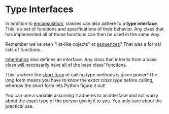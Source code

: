 # Type Interfaces

In addition to [encapsulation](/notes/py-classes-encapsulation.md), classes can also adhere to a **type interface**.
This is a set of functions and specifications of their behavior.
Any class that has implemented all of those functions can then be used in the same way.

Remember we've seen "list-like objects" or [sequences](https://docs.python.org/3/library/stdtypes.html#common-sequence-operations)?
That was a formal lists of functions.

[Inheritance](/notes/py-classes-inheritance-basic.md) also defines an interface.
Any class that inherits from a base class will necessarily have all of the base class' functions.

This is where the [short form](/notes/py-type-methods-calling.md) of calling type methods is given power!
The long form means you have to know the _exact class type_ before calling, whereas the short form lets Python figure it out!

You can use a variable assuming it adheres to an interface and not worry about the exact type of the person giving it to you.
You only care about the practical use.
